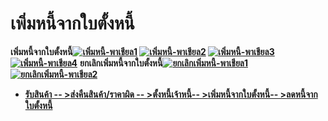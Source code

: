 # เพิ่มหนี้จากใบตั้งหนี้

**เพิ่มหนี้จากใบตั้งหนี้[![เพิ่มหนี้-พาเชียล1](http://www.smlaccount.com/manual/wp-content/uploads/2017/10/เพิ่มหนี้-พาเชียล1.jpg)](http://www.smlaccount.com/manual/wp-content/uploads/2017/10/เพิ่มหนี้-พาเชียล1.jpg)
[![เพิ่มหนี้-พาเชียล2](/images/เพิ่มหนี้-พาเชียล2.jpg)](/images/เพิ่มหนี้-พาเชียล2.jpg)
[![เพิ่มหนี้-พาเชียล3](/images/เพิ่มหนี้-พาเชียล3.jpg)](/images/เพิ่มหนี้-พาเชียล3.jpg)
[![เพิ่มหนี้-พาเชียล4](/images/เพิ่มหนี้-พาเชียล4.jpg)](/images/เพิ่มหนี้-พาเชียล4.jpg)**
**ยกเลิกเพิ่มหนี้จากใบตั้งหนี้[![ยกเลิกเพิ่มหนี้-พาเชียล1](/images/ยกเลิกเพิ่มหนี้-พาเชียล1.jpg)](/images/ยกเลิกเพิ่มหนี้-พาเชียล1.jpg)
[![ยกเลิกเพิ่มหนี้-พาเชียล2](/images/ยกเลิกเพิ่มหนี้-พาเชียล2.jpg)](/images/ยกเลิกเพิ่มหนี้-พาเชียล2.jpg)**  

  * [**รับสินค้า -- >**](http://www.smlaccount.com/manual/?page_id=680)[**ส่งคืนสินค้า/ราคาผิด -- >**](http://www.smlaccount.com/manual/?page_id=684)[**ตั้งหนี้เจ้าหนี้-- >**](http://www.smlaccount.com/manual/?page_id=688)[**เพิ่มหนี้จากใบตั้งหนี้-- >**](http://www.smlaccount.com/manual/?page_id=692)[**ลดหนี้จากใบตั้งหนี้**](http://www.smlaccount.com/manual/?page_id=696)

